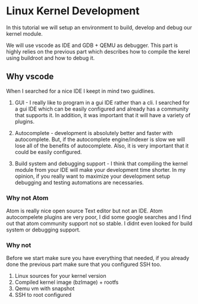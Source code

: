 # Linux Kernel Development
In this tutorial we will setup an environment to build, develop and debug our kernel module.

We will use vscode as IDE and GDB + QEMU as debugger. This part is highly relies on the previous part
which describes how to compile the kerel using buildroot and how to debug it.

## Why vscode
When I searched for a nice IDE I keept in mind two guidlines.

1. GUI - I really like to program in a gui IDE rather than a cli. I searched for a gui IDE which can be easily configured and already has a community that supports it. In addition, it was important that it will have a variety of plugins.

2. Autocomplete - development is absolutely better and faster with autocomplete. But, if the autocomplete engine/indexer is slow we will lose all of the benefits of autocomplete. Also, it is very important that it could be easily configured.

3. Build system and debugging support - I think that compiling the kernel module from your IDE will make your development time shorter. In my opinion, if you really want to maximize your development setup debugging and testing automations are necessaries. 

### Why not Atom
Atom is really nice open source Text editor but not an IDE. Atom autocompelete plugins are very poor, I did some google searches and I find out that atom community support not so stable. I didnt even looked for build system or debugging support.

### Why not 

Before we start make sure you have everything that needed, if you already done the previous part make sure that you configured SSH too.

1. Linux sources for your kernel version
2. Compiled kernel image (bzImage) + rootfs
3. Qemu vm with snapshot
4. SSH to root configured

